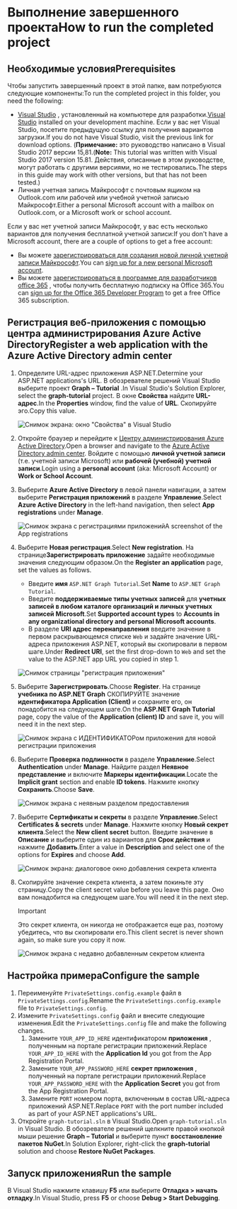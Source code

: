 # <a name="how-to-run-the-completed-project"></a><span data-ttu-id="cffe0-101">Выполнение завершенного проекта</span><span class="sxs-lookup"><span data-stu-id="cffe0-101">How to run the completed project</span></span>

## <a name="prerequisites"></a><span data-ttu-id="cffe0-102">Необходимые условия</span><span class="sxs-lookup"><span data-stu-id="cffe0-102">Prerequisites</span></span>

<span data-ttu-id="cffe0-103">Чтобы запустить завершенный проект в этой папке, вам потребуются следующие компоненты:</span><span class="sxs-lookup"><span data-stu-id="cffe0-103">To run the completed project in this folder, you need the following:</span></span>

- <span data-ttu-id="cffe0-104">[Visual Studio](https://visualstudio.microsoft.com/vs/) , установленный на компьютере для разработки.</span><span class="sxs-lookup"><span data-stu-id="cffe0-104">[Visual Studio](https://visualstudio.microsoft.com/vs/) installed on your development machine.</span></span> <span data-ttu-id="cffe0-105">Если у вас нет Visual Studio, посетите предыдущую ссылку для получения вариантов загрузки.</span><span class="sxs-lookup"><span data-stu-id="cffe0-105">If you do not have Visual Studio, visit the previous link for download options.</span></span> <span data-ttu-id="cffe0-106">(**Примечание:** это руководство написано в Visual Studio 2017 версии 15,81.</span><span class="sxs-lookup"><span data-stu-id="cffe0-106">(**Note:** This tutorial was written with Visual Studio 2017 version 15.81.</span></span> <span data-ttu-id="cffe0-107">Действия, описанные в этом руководстве, могут работать с другими версиями, но не тестировались.</span><span class="sxs-lookup"><span data-stu-id="cffe0-107">The steps in this guide may work with other versions, but that has not been tested.)</span></span>
- <span data-ttu-id="cffe0-108">Личная учетная запись Майкрософт с почтовым ящиком на Outlook.com или рабочей или учебной учетной записью Майкрософт.</span><span class="sxs-lookup"><span data-stu-id="cffe0-108">Either a personal Microsoft account with a mailbox on Outlook.com, or a Microsoft work or school account.</span></span>

<span data-ttu-id="cffe0-109">Если у вас нет учетной записи Майкрософт, у вас есть несколько вариантов для получения бесплатной учетной записи:</span><span class="sxs-lookup"><span data-stu-id="cffe0-109">If you don't have a Microsoft account, there are a couple of options to get a free account:</span></span>

- <span data-ttu-id="cffe0-110">Вы можете [зарегистрироваться для создания новой личной учетной записи Майкрософт](https://signup.live.com/signup?wa=wsignin1.0&rpsnv=12&ct=1454618383&rver=6.4.6456.0&wp=MBI_SSL_SHARED&wreply=https://mail.live.com/default.aspx&id=64855&cbcxt=mai&bk=1454618383&uiflavor=web&uaid=b213a65b4fdc484382b6622b3ecaa547&mkt=E-US&lc=1033&lic=1).</span><span class="sxs-lookup"><span data-stu-id="cffe0-110">You can [sign up for a new personal Microsoft account](https://signup.live.com/signup?wa=wsignin1.0&rpsnv=12&ct=1454618383&rver=6.4.6456.0&wp=MBI_SSL_SHARED&wreply=https://mail.live.com/default.aspx&id=64855&cbcxt=mai&bk=1454618383&uiflavor=web&uaid=b213a65b4fdc484382b6622b3ecaa547&mkt=E-US&lc=1033&lic=1).</span></span>
- <span data-ttu-id="cffe0-111">Вы можете [зарегистрироваться в программе для разработчиков office 365](https://developer.microsoft.com/office/dev-program) , чтобы получить бесплатную подписку на Office 365.</span><span class="sxs-lookup"><span data-stu-id="cffe0-111">You can [sign up for the Office 365 Developer Program](https://developer.microsoft.com/office/dev-program) to get a free Office 365 subscription.</span></span>

## <a name="register-a-web-application-with-the-azure-active-directory-admin-center"></a><span data-ttu-id="cffe0-112">Регистрация веб-приложения с помощью центра администрирования Azure Active Directory</span><span class="sxs-lookup"><span data-stu-id="cffe0-112">Register a web application with the Azure Active Directory admin center</span></span>

1. <span data-ttu-id="cffe0-113">Определите URL-адрес приложения ASP.NET.</span><span class="sxs-lookup"><span data-stu-id="cffe0-113">Determine your ASP.NET applications's URL.</span></span> <span data-ttu-id="cffe0-114">В обозревателе решений Visual Studio выберите проект **Graph – Tutorial** .</span><span class="sxs-lookup"><span data-stu-id="cffe0-114">In Visual Studio's Solution Explorer, select the **graph-tutorial** project.</span></span> <span data-ttu-id="cffe0-115">В окне **Свойства** найдите **URL-адрес**.</span><span class="sxs-lookup"><span data-stu-id="cffe0-115">In the **Properties** window, find the value of **URL**.</span></span> <span data-ttu-id="cffe0-116">Скопируйте эго.</span><span class="sxs-lookup"><span data-stu-id="cffe0-116">Copy this value.</span></span>

    ![Снимок экрана: окно "Свойства" в Visual Studio](/tutorial/images/vs-project-url.png)

1. <span data-ttu-id="cffe0-118">Откройте браузер и перейдите к [Центру администрирования Azure Active Directory](https://aad.portal.azure.com).</span><span class="sxs-lookup"><span data-stu-id="cffe0-118">Open a browser and navigate to the [Azure Active Directory admin center](https://aad.portal.azure.com).</span></span> <span data-ttu-id="cffe0-119">Войдите с помощью **личной учетной записи** (т.е. учетной записи Microsoft) или **рабочей (учебной) учетной записи**.</span><span class="sxs-lookup"><span data-stu-id="cffe0-119">Login using a **personal account** (aka: Microsoft Account) or **Work or School Account**.</span></span>

1. <span data-ttu-id="cffe0-120">Выберите **Azure Active Directory** в левой панели навигации, а затем выберите **Регистрация приложений** в разделе **Управление**.</span><span class="sxs-lookup"><span data-stu-id="cffe0-120">Select **Azure Active Directory** in the left-hand navigation, then select **App registrations** under **Manage**.</span></span>

    ![<span data-ttu-id="cffe0-121">Снимок экрана с регистрациями приложений</span><span class="sxs-lookup"><span data-stu-id="cffe0-121">A screenshot of the App registrations</span></span> ](/tutorial/images/aad-portal-app-registrations.png)

1. <span data-ttu-id="cffe0-122">Выберите **Новая регистрация**.</span><span class="sxs-lookup"><span data-stu-id="cffe0-122">Select **New registration**.</span></span> <span data-ttu-id="cffe0-123">На странице**Зарегистрировать приложение** задайте необходимые значения следующим образом.</span><span class="sxs-lookup"><span data-stu-id="cffe0-123">On the **Register an application** page, set the values as follows.</span></span>

    - <span data-ttu-id="cffe0-124">Введите **имя** `ASP.NET Graph Tutorial`.</span><span class="sxs-lookup"><span data-stu-id="cffe0-124">Set **Name** to `ASP.NET Graph Tutorial`.</span></span>
    - <span data-ttu-id="cffe0-125">Введите **поддерживаемые типы учетных записей** для **учетных записей в любом каталоге организаций и личных учетных записей Microsoft**.</span><span class="sxs-lookup"><span data-stu-id="cffe0-125">Set **Supported account types** to **Accounts in any organizational directory and personal Microsoft accounts**.</span></span>
    - <span data-ttu-id="cffe0-126">В разделе **URI адрес перенаправления** введите значение в первом раскрывающемся списке `Web` и задайте значение URL-адреса приложения ASP.NET, который вы скопировали в первом шаге.</span><span class="sxs-lookup"><span data-stu-id="cffe0-126">Under **Redirect URI**, set the first drop-down to `Web` and set the value to the ASP.NET app URL you copied in step 1.</span></span>

    ![Снимок страницы "регистрация приложения"](/tutorial/images/aad-register-an-app.png)

1. <span data-ttu-id="cffe0-128">Выберите **Зарегистрировать**.</span><span class="sxs-lookup"><span data-stu-id="cffe0-128">Choose **Register**.</span></span> <span data-ttu-id="cffe0-129">На странице **учебника по ASP.NET Graph** СКОПИРУЙТЕ значение **идентификатора Application (Client)** и сохраните его, он понадобится на следующем шаге.</span><span class="sxs-lookup"><span data-stu-id="cffe0-129">On the **ASP.NET Graph Tutorial** page, copy the value of the **Application (client) ID** and save it, you will need it in the next step.</span></span>

    ![Снимок экрана с ИДЕНТИФИКАТОРом приложения для новой регистрации приложения](/tutorial/images/aad-application-id.png)

1. <span data-ttu-id="cffe0-131">Выберите **Проверка подлинности** в разделе **Управление**.</span><span class="sxs-lookup"><span data-stu-id="cffe0-131">Select **Authentication** under **Manage**.</span></span> <span data-ttu-id="cffe0-132">Найдите раздел **Неявное представление** и включите **Маркеры идентификации**.</span><span class="sxs-lookup"><span data-stu-id="cffe0-132">Locate the **Implicit grant** section and enable **ID tokens**.</span></span> <span data-ttu-id="cffe0-133">Нажмите кнопку **Сохранить**.</span><span class="sxs-lookup"><span data-stu-id="cffe0-133">Choose **Save**.</span></span>

    ![Снимок экрана с неявным разделом предоставления](/tutorial/images/aad-implicit-grant.png)

1. <span data-ttu-id="cffe0-135">Выберите **Сертификаты и секреты** в разделе **Управление**.</span><span class="sxs-lookup"><span data-stu-id="cffe0-135">Select **Certificates & secrets** under **Manage**.</span></span> <span data-ttu-id="cffe0-136">Нажмите кнопку **Новый секрет клиента**.</span><span class="sxs-lookup"><span data-stu-id="cffe0-136">Select the **New client secret** button.</span></span> <span data-ttu-id="cffe0-137">Введите значение в **Описание** и выберите один из вариантов для **Срок действия** и нажмите **Добавить**.</span><span class="sxs-lookup"><span data-stu-id="cffe0-137">Enter a value in **Description** and select one of the options for **Expires** and choose **Add**.</span></span>

    ![Снимок экрана: диалоговое окно добавления секрета клиента](/tutorial/images/aad-new-client-secret.png)

1. <span data-ttu-id="cffe0-139">Скопируйте значение секрета клиента, а затем покиньте эту страницу.</span><span class="sxs-lookup"><span data-stu-id="cffe0-139">Copy the client secret value before you leave this page.</span></span> <span data-ttu-id="cffe0-140">Оно вам понадобится на следующем шаге.</span><span class="sxs-lookup"><span data-stu-id="cffe0-140">You will need it in the next step.</span></span>

    > [!IMPORTANT]
    > <span data-ttu-id="cffe0-141">Это секрет клиента, он никогда не отображается еще раз, поэтому убедитесь, что вы скопировали его.</span><span class="sxs-lookup"><span data-stu-id="cffe0-141">This client secret is never shown again, so make sure you copy it now.</span></span>

    ![Снимок экрана с недавно добавленным секретом клиента](/tutorial/images/aad-copy-client-secret.png)

## <a name="configure-the-sample"></a><span data-ttu-id="cffe0-143">Настройка примера</span><span class="sxs-lookup"><span data-stu-id="cffe0-143">Configure the sample</span></span>

1. <span data-ttu-id="cffe0-144">Переименуйте `PrivateSettings.config.example` файл в `PrivateSettings.config`.</span><span class="sxs-lookup"><span data-stu-id="cffe0-144">Rename the `PrivateSettings.config.example` file to `PrivateSettings.config`.</span></span>
1. <span data-ttu-id="cffe0-145">Измените `PrivateSettings.config` файл и внесите следующие изменения.</span><span class="sxs-lookup"><span data-stu-id="cffe0-145">Edit the `PrivateSettings.config` file and make the following changes.</span></span>
    1. <span data-ttu-id="cffe0-146">Замените `YOUR_APP_ID_HERE` идентификатором **приложения** , полученным на портале регистрации приложений.</span><span class="sxs-lookup"><span data-stu-id="cffe0-146">Replace `YOUR_APP_ID_HERE` with the **Application Id** you got from the App Registration Portal.</span></span>
    1. <span data-ttu-id="cffe0-147">Замените `YOUR_APP_PASSWORD_HERE` **секрет приложения** , полученный на портале регистрации приложений.</span><span class="sxs-lookup"><span data-stu-id="cffe0-147">Replace `YOUR_APP_PASSWORD_HERE` with the **Application Secret** you got from the App Registration Portal.</span></span>
    1. <span data-ttu-id="cffe0-148">Замените `PORT` номером порта, включенным в состав URL-адреса приложений ASP.NET.</span><span class="sxs-lookup"><span data-stu-id="cffe0-148">Replace `PORT` with the port number included as part of your ASP.NET applications's URL.</span></span>
1. <span data-ttu-id="cffe0-149">Откройте `graph-tutorial.sln` в Visual Studio.</span><span class="sxs-lookup"><span data-stu-id="cffe0-149">Open `graph-tutorial.sln` in Visual Studio.</span></span> <span data-ttu-id="cffe0-150">В обозревателе решений щелкните правой кнопкой мыши решение **Graph – Tutorial** и выберите пункт **восстановление пакетов NuGet**.</span><span class="sxs-lookup"><span data-stu-id="cffe0-150">In Solution Explorer, right-click the **graph-tutorial** solution and choose **Restore NuGet Packages**.</span></span>

## <a name="run-the-sample"></a><span data-ttu-id="cffe0-151">Запуск приложения</span><span class="sxs-lookup"><span data-stu-id="cffe0-151">Run the sample</span></span>

<span data-ttu-id="cffe0-152">В Visual Studio нажмите клавишу **F5** или выберите **Отладка > начать отладку**.</span><span class="sxs-lookup"><span data-stu-id="cffe0-152">In Visual Studio, press **F5** or choose **Debug > Start Debugging**.</span></span>